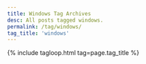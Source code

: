 ```yaml
---
title: Windows Tag Archives
desc: All posts tagged windows.
permalink: /tag/windows/
tag_title: 'windows'
---
```

{% include tagloop.html tag=page.tag_title %}